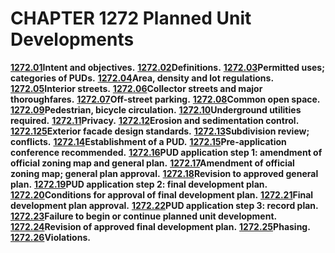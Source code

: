 CHAPTER 1272 Planned Unit Developments
======================================

[**1272.01**](5336b269.html)**Intent and objectives.**
[**1272.02**](533c47b3.html)**Definitions.**
[**1272.03**](536007d8.html)**Permitted uses; categories of PUDs.**
[**1272.04**](5369f4ad.html)**Area, density and lot regulations.**
[**1272.05**](5382ed1e.html)**Interior streets.**
[**1272.06**](538ce934.html)**Collector streets and major
thoroughfares.** [**1272.07**](53904bce.html)**Off-street parking.**
[**1272.08**](5394af73.html)**Common open space.**
[**1272.09**](53a49920.html)**Pedestrian, bicycle circulation.**
[**1272.10**](53a7126d.html)**Underground utilities required.**
[**1272.11**](53aa4778.html)**Privacy.**
[**1272.12**](53b04282.html)**Erosion and sedimentation control.**
[**1272.125**](53bc327a.html)**Exterior facade design standards.**
[**1272.13**](53bf3833.html)**Subdivision review; conflicts.**
[**1272.14**](53c36b10.html)**Establishment of a PUD.**
[**1272.15**](53cafe4a.html)**Pre-application conference recommended.**
[**1272.16**](53cef663.html)**PUD application step 1: amendment of
official zoning map and general plan.**
[**1272.17**](53fc4f41.html)**Amendment of official zoning map; general
plan approval.** [**1272.18**](540effd0.html)**Revision to approved
general plan.** [**1272.19**](54128743.html)**PUD application step 2:
final development plan.** [**1272.20**](541c28a2.html)**Conditions for
approval of final development plan.**
[**1272.21**](5428bd0f.html)**Final development plan approval.**
[**1272.22**](542fa170.html)**PUD application step 3: record plan.**
[**1272.23**](543d977e.html)**Failure to begin or continue planned unit
development.** [**1272.24**](544ee2ac.html)**Revision of approved final
development plan.** [**1272.25**](5452e130.html)**Phasing.**
[**1272.26**](5457b0c7.html)**Violations.**
